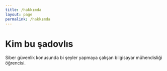 ```yaml
---
title: /hakkımda
layout: page
permalink: /hakkımda
---
```

# Kim bu şadovlıs

Siber güvenlik konusunda bi şeyler yapmaya çalışan bilgisayar mühendisliği öğrencisi.